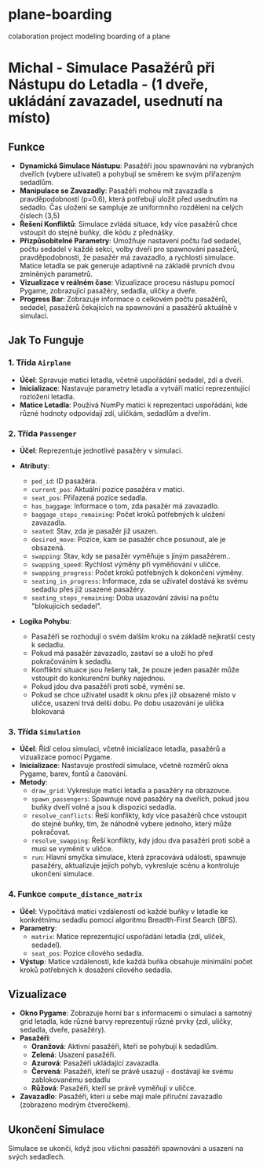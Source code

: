 # plane-boarding
colaboration project modeling boarding of a plane

# Michal - Simulace Pasažérů při Nástupu do Letadla - (1 dveře, ukládání zavazadel, usednutí na místo)

## Funkce

- **Dynamická Simulace Nástupu**: Pasažéři jsou spawnováni na vybraných dveřích (vybere uživatel) a pohybují se směrem ke svým přiřazeným sedadlům.
- **Manipulace se Zavazadly**: Pasažéři mohou mít zavazadla s pravděpodobností (p=0.6), která potřebují uložit před usednutím na sedadlo. Čas uložení se sampluje ze uniformního rozdělení na celých číslech (3,5) 
- **Řešení Konfliktů**: Simulace zvládá situace, kdy více pasažérů chce vstoupit do stejné buňky, dle kódu z přednášky.
- **Přizpůsobitelné Parametry**: Umožňuje nastavení počtu řad sedadel, počtu sedadel v každé sekci, volby dveří pro spawnování pasažérů, pravděpodobnosti, že pasažér má zavazadlo, a rychlosti simulace. Matice letadla se pak generuje adaptivně na základě prvních dvou zmíněných parametrů.
- **Vizualizace v reálném čase**: Vizualizace procesu nástupu pomocí Pygame, zobrazující pasažéry, sedadla, uličky a dveře.
- **Progress Bar**: Zobrazuje informace o celkovém počtu pasažérů, sedadel, pasažérů čekajících na spawnování a pasažérů aktuálně v simulaci.

## Jak To Funguje

### 1. Třída `Airplane`

- **Účel**: Spravuje matici letadla, včetně uspořádání sedadel, zdí a dveří.
- **Inicializace**: Nastavuje parametry letadla a vytváří matici reprezentující rozložení letadla.
- **Matice Letadla**: Používá NumPy matici k reprezentaci uspořádání, kde různé hodnoty odpovídají zdí, uličkám, sedadlům a dveřím.

### 2. Třída `Passenger`

- **Účel**: Reprezentuje jednotlivé pasažéry v simulaci.
- **Atributy**:
  - `ped_id`: ID pasažéra.
  - `current_pos`: Aktuální pozice pasažéra v matici.
  - `seat_pos`: Přiřazená pozice sedadla.
  - `has_baggage`: Informace o tom, zda pasažér má zavazadlo.
  - `baggage_steps_remaining`: Počet kroků potřebných k uložení zavazadla.
  - `seated`: Stav, zda je pasažér již usazen.
  - `desired_move`: Pozice, kam se pasažér chce posunout, ale je obsazená.
  - `swapping`: Stav, kdy se pasažér vyměňuje s jiným pasažérem..
  - `swapping_speed`: Rychlost výměny při vyměňování v uličce.
  - `swapping_progress`: Počet kroků potřebných k dokončení výměny.
  - `seating_in_progress`: Informace, zda se uživatel dostává ke svému sedadlu přes již usazené pasažéry.
  - `seating_steps_remaining`: Doba usazování závisí na počtu "blokujících sedadel".

- **Logika Pohybu**:
  - Pasažéři se rozhodují o svém dalším kroku na základě nejkratší cesty k sedadlu.
  - Pokud má pasažér zavazadlo, zastaví se a uloží ho před pokračováním k sedadlu.
  - Konfliktní situace jsou řešeny tak, že pouze jeden pasažér může vstoupit do konkurenční buňky najednou.
  - Pokud jdou dva pasažéři proti sobě, vymění se.
  - Pokud se chce uživatel usadit k oknu přes již obsazené místo v uličce, usazení trvá delší dobu. Po dobu usazování je ulička blokovaná
  
### 3. Třída `Simulation`

- **Účel**: Řídí celou simulaci, včetně inicializace letadla, pasažérů a vizualizace pomocí Pygame.
- **Inicializace**: Nastavuje prostředí simulace, včetně rozměrů okna Pygame, barev, fontů a časování.
- **Metody**:
  - `draw_grid`: Vykresluje matici letadla a pasažéry na obrazovce.
  - `spawn_passengers`: Spawnuje nové pasažéry na dveřích, pokud jsou buňky dveří volné a jsou k dispozici sedadla.
  - `resolve_conflicts`: Řeší konflikty, kdy více pasažérů chce vstoupit do stejné buňky, tím, že náhodně vybere jednoho, který může pokračovat.
  - `resolve_swapping`: Řeší konflikty, kdy jdou dva pasažéri proti sobě a musi se vyměnit v uličce.
  - `run`: Hlavní smyčka simulace, která zpracovává události, spawnuje pasažéry, aktualizuje jejich pohyb, vykresluje scénu a kontroluje ukončení simulace.

### 4. Funkce `compute_distance_matrix`

- **Účel**: Vypočítává matici vzdáleností od každé buňky v letadle ke konkrétnímu sedadlu pomocí algoritmu Breadth-First Search (BFS).
- **Parametry**:
  - `matrix`: Matice reprezentující uspořádání letadla (zdí, uliček, sedadel).
  - `seat_pos`: Pozice cílového sedadla.
- **Výstup**: Matice vzdáleností, kde každá buňka obsahuje minimální počet kroků potřebných k dosažení cílového sedadla.

## Vizualizace

- **Okno Pygame**: Zobrazuje horní bar s informacemi o simulaci a samotný grid letadla, kde různé barvy reprezentují různé prvky (zdi, uličky, sedadla, dveře, pasažéry).
- **Pasažéři**:
  - **Oranžová**: Aktivní pasažéři, kteří se pohybují k sedadlům.
  - **Zelená**: Usazení pasažéři.
  - **Azurová**: Pasažéři ukládající zavazadla.
  - **Červená**: Pasažéři, kteří se právě usazují - dostávají ke svému zablokovanému sedadlu
  - **Růžová**: Pasažéři, kteří se právě vyměňují v uličce.
- **Zavazadlo**: Pasažéři, kteri u sebe maji male příruční zavazadlo (zobrazeno modrým čtverečkem).

## Ukončení Simulace

Simulace se ukončí, když jsou všichni pasažéři spawnováni a usazeni na svých sedadlech.
